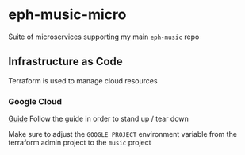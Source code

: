 # eph-music-micro
Suite of microservices supporting my main `eph-music` repo

## Infrastructure as Code
Terraform is used to manage cloud resources

### Google Cloud
[Guide](https://cloud.google.com/community/tutorials/managing-gcp-projects-with-terraform)
Follow the guide in order to stand up / tear down

Make sure to adjust the `GOOGLE_PROJECT` environment variable from the
terraform admin project to the `music` project
